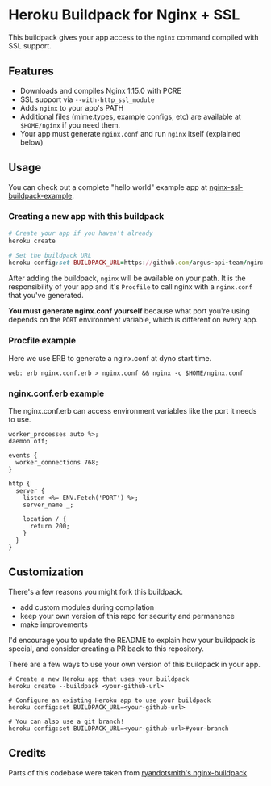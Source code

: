 Heroku Buildpack for Nginx + SSL
============================

This buildpack gives your app access to the `nginx` command compiled with SSL support.


Features
------

* Downloads and compiles Nginx 1.15.0 with PCRE
* SSL support via `--with-http_ssl_module`
* Adds `nginx` to your app's PATH
* Additional files (mime.types, example configs, etc) are available at `$HOME/nginx` if you need them.
* Your app must generate `nginx.conf` and run `nginx` itself (explained below) 

Usage
------

You can check out a complete "hello world" example app at [nginx-ssl-buildpack-example](https://github.com/argus-api-team/nginx-ssl-buildpack).

### Creating a new app with this buildpack

```ruby
# Create your app if you haven't already
heroku create

# Set the buildpack URL
heroku config:set BUILDPACK_URL=https://github.com/argus-api-team/nginx-ssl-buildpack
```

After adding the buildpack, `nginx` will be available on your path.  It is the responsibility of your app and it's `Procfile` to call nginx with a `nginx.conf` that you've generated. 

 **You must generate nginx.conf yourself** because what port you're using depends on the `PORT` environment variable, which is different on every app.


### Procfile example

Here we use ERB to generate a nginx.conf at dyno start time.

```
web: erb nginx.conf.erb > nginx.conf && nginx -c $HOME/nginx.conf
```

### nginx.conf.erb example

The nginx.conf.erb can access environment variables like the port it needs to use.

```Nginx
worker_processes auto %>;
daemon off;

events {
  worker_connections 768;
}

http {
  server {
    listen <%= ENV.Fetch('PORT') %>;
    server_name _;

    location / {
      return 200;
    }
  }
}
```



Customization
-----

There's a few reasons you might fork this buildpack.

- add custom modules during compilation
- keep your own version of this repo for security and permanence
- make improvements

I'd encourage you to update the README to explain how your buildpack is special, and consider creating a PR back to this repository.


There are a few ways to use your own version of this buildpack in your app.

```
# Create a new Heroku app that uses your buildpack
heroku create --buildpack <your-github-url>

# Configure an existing Heroku app to use your buildpack
heroku config:set BUILDPACK_URL=<your-github-url>

# You can also use a git branch!
heroku config:set BUILDPACK_URL=<your-github-url>#your-branch
```


Credits
-----

Parts of this codebase were taken from [ryandotsmith's nginx-buildpack](https://github.com/ddgromit/nginx-ssl-buildpack)
